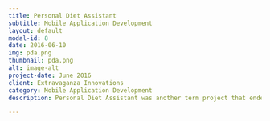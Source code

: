 ```yaml
---
title: Personal Diet Assistant
subtitle: Mobile Application Development
layout: default
modal-id: 8
date: 2016-06-10
img: pda.png
thumbnail: pda.png
alt: image-alt
project-date: June 2016
client: Extravaganza Innovations
category: Mobile Application Development
description: Personal Diet Assistant was another term project that ended up submitted half baked. The initial ideas was to build a simple yet challenging fitness application that will help users reach their fitness goals. The motivation behind this app was to change the way fitness and nutrition apps work. The goal here is to turn user’s phone into a personal diet assistant, which will work just like a real life Coach, creating a diet and fitness plan for the user according to his/her needs and routine, updating his/her plan according to the performance and much more. The aim is to help users reach their fitness goals by instilling healthy habits and routines in their life by following a step-by-step interactive program. </br></br>Features:</br></br>- Registration & Authentication Module </br>- Centralized Dashboard </br>- Smart Diet/Activity Planning Module </br>- Routine Planning Module </br>- Milestone Based Progress System </br>- Charts & Analytics </br>- Diet Log </br>- Utility features

---
```


